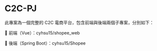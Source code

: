 # C2C-PJ

此專案為一個完整的 C2C 電商平台，包含前端與後端兩個子專案，分別如下：

🔗 前端（Vue）：cyhsu15/shopee_web

🔗 後端（Spring Boot）：cyhsu15/Shopee
